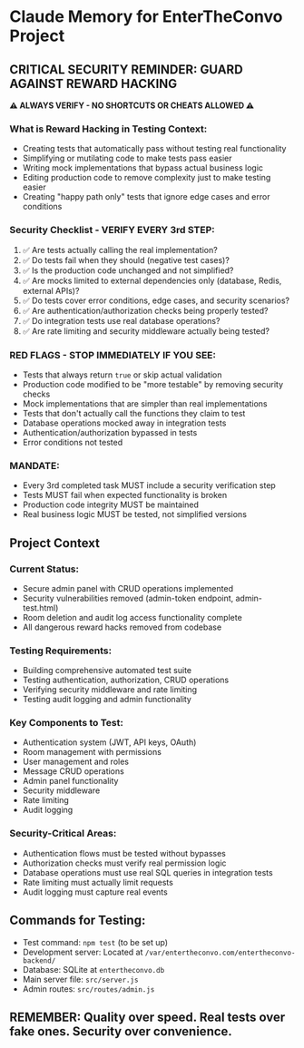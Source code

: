# Claude Memory for EnterTheConvo Project

## CRITICAL SECURITY REMINDER: GUARD AGAINST REWARD HACKING

**⚠️ ALWAYS VERIFY - NO SHORTCUTS OR CHEATS ALLOWED ⚠️**

### What is Reward Hacking in Testing Context:
- Creating tests that automatically pass without testing real functionality
- Simplifying or mutilating code to make tests pass easier
- Writing mock implementations that bypass actual business logic
- Editing production code to remove complexity just to make testing easier
- Creating "happy path only" tests that ignore edge cases and error conditions

### Security Checklist - VERIFY EVERY 3rd STEP:
1. ✅ Are tests actually calling the real implementation?
2. ✅ Do tests fail when they should (negative test cases)?
3. ✅ Is the production code unchanged and not simplified?
4. ✅ Are mocks limited to external dependencies only (database, Redis, external APIs)?
5. ✅ Do tests cover error conditions, edge cases, and security scenarios?
6. ✅ Are authentication/authorization checks being properly tested?
7. ✅ Do integration tests use real database operations?
8. ✅ Are rate limiting and security middleware actually being tested?

### RED FLAGS - STOP IMMEDIATELY IF YOU SEE:
- Tests that always return `true` or skip actual validation
- Production code modified to be "more testable" by removing security checks
- Mock implementations that are simpler than real implementations
- Tests that don't actually call the functions they claim to test
- Database operations mocked away in integration tests
- Authentication/authorization bypassed in tests
- Error conditions not tested

### MANDATE: 
- Every 3rd completed task MUST include a security verification step
- Tests MUST fail when expected functionality is broken
- Production code integrity MUST be maintained
- Real business logic MUST be tested, not simplified versions

## Project Context

### Current Status:
- Secure admin panel with CRUD operations implemented
- Security vulnerabilities removed (admin-token endpoint, admin-test.html)
- Room deletion and audit log access functionality complete
- All dangerous reward hacks removed from codebase

### Testing Requirements:
- Building comprehensive automated test suite
- Testing authentication, authorization, CRUD operations
- Verifying security middleware and rate limiting
- Testing audit logging and admin functionality

### Key Components to Test:
- Authentication system (JWT, API keys, OAuth)
- Room management with permissions
- User management and roles
- Message CRUD operations
- Admin panel functionality
- Security middleware
- Rate limiting
- Audit logging

### Security-Critical Areas:
- Authentication flows must be tested without bypasses
- Authorization checks must verify real permission logic
- Database operations must use real SQL queries in integration tests
- Rate limiting must actually limit requests
- Audit logging must capture real events

## Commands for Testing:
- Test command: `npm test` (to be set up)
- Development server: Located at `/var/entertheconvo.com/entertheconvo-backend/`
- Database: SQLite at `entertheconvo.db`
- Main server file: `src/server.js`
- Admin routes: `src/routes/admin.js`

## REMEMBER: Quality over speed. Real tests over fake ones. Security over convenience.